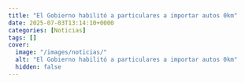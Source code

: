 ```yaml
---
title: "El Gobierno habilitó a particulares a importar autos 0km"
date: 2025-07-03T13:14:10+0000
categories: [Noticias]
tags: []
cover:
  image: "/images/noticias/"
  alt: "El Gobierno habilitó a particulares a importar autos 0km"
  hidden: false
---
```



